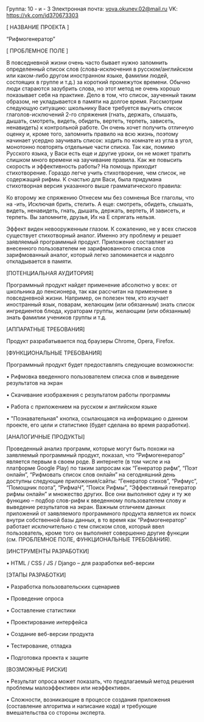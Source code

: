 Группа: 10 - и - 3
Электронная почта: vova.okunev.02@mail.ru
VK: https://vk.com/id370673303

[ НАЗВАНИЕ ПРОЕКТА ]

“Рифмогенератор”

[ ПРОБЛЕМНОЕ ПОЛЕ ]

В повседневной жизни очень часто бывает нужно запомнить определенный список слов (слова-исключения в русском/английском или каком-либо другом иностранном языке, фамилии людей, состоящих в группе и т.д.) за короткий промежуток времени. Обычно люди стараются зазубрить слова, но этот метод не очень хорошо показывает себя на практике. Дело в том, что список, заученный таким образом, не укладывается в памяти на долгое время. Рассмотрим следующую ситуацию: школьнику Васе требуется выучить список глаголов-исключений 2-го спряжения (гнать, держать, слышать, дышать, смотреть, видеть, обидеть, вертеть, терпеть, зависеть, ненавидеть) к контрольной работе. Он очень хочет получить отличную оценку и, кроме того, запомнить правило на всю жизнь, поэтому начинает усердно заучивать список: ходить по комнате из угла в угол, монотонно повторять отдельные части списка. Так как, помимо Русского языка, у Васи есть еще и другие уроки, он не может тратить слишком много времени на заучивание правила. Как же повысить скорость и эффективность работы?
На помощь приходит стихотворение. Гораздо легче учить стихотворение, чем список, не содержащий рифмы. К счастью для Васи, была придумана стихотворная версия указанного выше грамматического правила:

Ко второму же спряжению
Отнесем мы без сомненья
Все глаголы, что на -ить,
Исключая брить, стелить.
А еще: смотреть, обидеть,
слышать, видеть, ненавидеть,
гнать, дышать, держать, вертеть,
И зависеть, и терпеть.
Вы запомните, друзья,
Их на Е спрягать нельзя.

Эффект виден невооруженным глазом.
К сожалению, не у всех списков существует стихотворный аналог. Именно эту проблему и решает заявляемый программный продукт. Приложение составляет из внесенного пользователем не зарифмованного списка слов зарифмованный аналог, который легко запоминается и надолго откладывается в памяти.

[ПОТЕНЦИАЛЬНАЯ АУДИТОРИЯ]

Программный продукт найдет применение абсолютно у всех: от школьника до пенсионера, так как рассчитан на применение в повседневной жизни. Например, он полезен тем, кто изучает иностранный язык, поварам, желающим (или обязанным) знать список ингредиентов блюда, кураторам группы, желающим (или обязанным) знать фамилии учеников группы и т.д.


[АППАРАТНЫЕ ТРЕБОВАНИЯ] 

Продукт разрабатывается под браузеры Chrome, Opera, Firefox.

 
[ФУНКЦИОНАЛЬНЫЕ ТРЕБОВАНИЯ]

Программный продукт будет предоставлять следующие возможности:

•	Рифмовка введенного пользователем списка слов и выведение результатов на экран

•	Скачивание изображения с результатом работы программы

•	Работа с приложением на русском и английском языке

•	"Познавательная" кнопка, ссылающаяся на информацию о данном проекте, его цели и статистике (будет сделана во время разработки).


 [АНАЛОГИЧНЫЕ ПРОДУКТЫ]

Проведенный анализ программ, которые могут быть похожи на заявляемый программный продукт, показал, что “Рифмогенератор” является первым в своем роде. В интернете (в том числе и на платформе Google Play) по таким запросам как “Генератор рифм”, “Поэт онлайн”, “Рифмовать список слов онлайн” на сегодняшний день доступны следующие приложения/сайты: “Генератор стихов”, “Рифмус”, “Помощник поэта”, “РифмаЧ”, “Поиск Рифмы”, “Эффективный генератор рифмы онлайн” и множество других. Все они выполняют одну и ту же функцию – подбор слов-рифм к введенному пользователем слову и выведение результатов на экран. Важным отличием данных приложений от заявляемого программного продукта является их поиск внутри собственной базы данных, в то время как “Рифмогенератор” работает исключительно с тем списком слов, который ввел пользователь, кроме того он выполняет совершенно другие функции (см. ПРОБЛЕМНОЕ ПОЛЕ, ФУНКЦИОНАЛЬНЫЕ ТРЕБОВАНИЯ).



[ИНСТРУМЕНТЫ РАЗРАБОТКИ]

•	HTML / CSS / JS / Django – для разработки веб-версии



[ЭТАПЫ РАЗРАБОТКИ]

•	Разработка пользовательских сценариев

•	Проведение опроса

•	Составление статистики

•	Проектирование интерфейса

•	Создание веб-версии продукта

•	Тестирование, отладка

•	Подготовка проекта к защите




[ВОЗМОЖНЫЕ РИСКИ]

•	Результат опроса может показать, что предлагаемый метод решения проблемы малоэффективен или неэффективен.

•	Сложности, возникающие в процессе создания приложения (составление алгоритма и написание кода) и требующие вмешательства со стороны эксперта.



